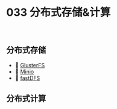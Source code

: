 # 033 分布式存储&计算

‍

## 分布式存储

* 📄 [GlusterFS](siyuan://blocks/20231110105237-nuy62jw)
* 📄 [Minio](siyuan://blocks/20231110105237-v70czso)
* 📄 [fastDFS](siyuan://blocks/20231110105237-u5alqov)

## 分布式计算

‍
